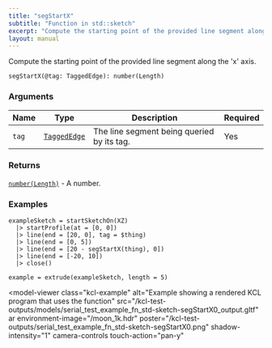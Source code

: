```yaml
---
title: "segStartX"
subtitle: "Function in std::sketch"
excerpt: "Compute the starting point of the provided line segment along the 'x' axis."
layout: manual
---
```


Compute the starting point of the provided line segment along the 'x' axis.

```kcl
segStartX(@tag: TaggedEdge): number(Length)
```



### Arguments

| Name | Type | Description | Required |
|----------|------|-------------|----------|
| `tag` | [`TaggedEdge`](/docs/kcl-std/types/std-types-TaggedEdge) | The line segment being queried by its tag. | Yes |

### Returns

[`number(Length)`](/docs/kcl-std/types/std-types-number) - A number.


### Examples

```kcl
exampleSketch = startSketchOn(XZ)
  |> startProfile(at = [0, 0])
  |> line(end = [20, 0], tag = $thing)
  |> line(end = [0, 5])
  |> line(end = [20 - segStartX(thing), 0])
  |> line(end = [-20, 10])
  |> close()

example = extrude(exampleSketch, length = 5)

```


<model-viewer
  class="kcl-example"
  alt="Example showing a rendered KCL program that uses the  function"
  src="/kcl-test-outputs/models/serial_test_example_fn_std-sketch-segStartX0_output.gltf"
  ar
  environment-image="/moon_1k.hdr"
  poster="/kcl-test-outputs/serial_test_example_fn_std-sketch-segStartX0.png"
  shadow-intensity="1"
  camera-controls
  touch-action="pan-y"
>
</model-viewer>


